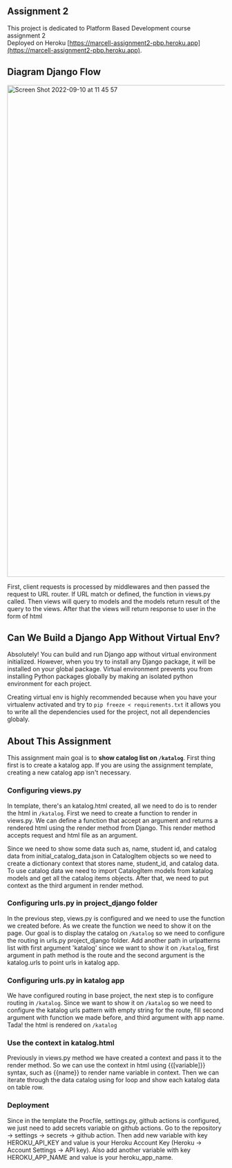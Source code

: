 ## Assignment 2

This project is dedicated to Platform Based Development course assignment 2
<br>Deployed on Heroku [https://marcell-assignment2-pbp.heroku.app](https://marcell-assignment2-pbp.heroku.app).

## Diagram Django Flow
<img width="1136" alt="Screen Shot 2022-09-10 at 11 45 57" src="https://user-images.githubusercontent.com/51221428/189469316-aceb8dc4-9a23-4c72-9424-6992b9ea74b2.png">

First, client requests is processed by middlewares and then passed the request to URL router. If URL match or defined, the function in views.py called. Then views will query to models and the models return result of the query to the views. After that the views will return response to user in the form of html

## Can We Build a Django App Without Virtual Env?
Absolutely! You can build and run Django app without virtual environment initialized. However, when you try to install any Django package, it will be installed on your global package. Virtual environment prevents you from installing Python packages globally by making an isolated python environment for each project. 

Creating virtual env is highly recommended because when you have your virtualenv activated and try to `pip freeze < requirements.txt` it allows you to write all the dependencies used for the project, not all dependencies globaly. 

## About This Assignment
This assignment main goal is to <b>show catalog list on `/katalog`</b>. First thing first is to create a katalog app. If you are using the assignment template, creating a new catalog app isn't necessary.

### Configuring views.py

In template, there's an katalog.html created, all we need to do is to render the html in `/katalog`. First we need to create a function to render in views.py. We can define a function that accept an argument and returns a rendered html using the render method from Django. This render method accepts request and html file as an argument. 

Since we need to show some data such as, name, student id, and catalog data from initial_catalog_data.json in CatalogItem objects so we need to create a dictionary context that stores name, student_id, and catalog data. To use catalog data we need to import CatalogItem models from katalog models and get all the catalog items objects. After that, we need to put context as the third argument in render method. 

### Configuring urls.py in project_django folder

In the previous step, views.py is configured and we need to use the function we created before. As we create the function we need to show it on the page. Our goal is to display the catalog on `/katalog` so we need to configure the routing in urls.py project_django folder. Add another path in urlpatterns list with first argument 'katalog' since we want to show it on `/katalog`, first argument in path method is the route and the second argument is the katalog.urls to point urls in katalog app. 

### Configuring urls.py in katalog app
We have configured routing in base project, the next step is to configure routing in `/katalog`. Since we want to show it on `/katalog` so we need to configure the katalog urls pattern with empty string for the route, fill second argument with function we made before, and third argument with app name.
Tada! the html is rendered on `/katalog`

### Use the context in katalog.html
Previously in views.py method we have created a context and pass it to the render method. So we can use the context in html using {{[variable]}} syntax, such as {{name}} to render name variable in context. Then we can iterate through the data catalog using for loop and show each katalog data on table row.

### Deployment

Since in the template the Procfile, settings.py, github actions is configured, we just need to add secrets variable on github actions. 
Go to the repository -> settings -> secrets -> github action. Then add new variable with key HEROKU_API_KEY and value is your Heroku Account Key (Heroku -> Account Settings -> API key). Also add another variable with key HEROKU_APP_NAME and value is your heroku_app_name.

